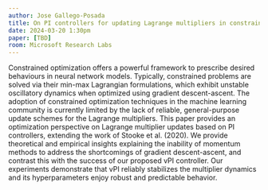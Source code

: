 ```yaml
---
author: Jose Gallego-Posada
title: On PI controllers for updating Lagrange multipliers in constrained optimization
date: 2024-03-20 1:30pm
paper: [TBD]
room: Microsoft Research Labs
---
```


Constrained optimization offers a powerful framework to prescribe desired behaviours in neural network models. Typically, constrained problems are solved via their min-max Lagrangian formulations, which exhibit unstable oscillatory dynamics when optimized using gradient descent-ascent. The adoption of constrained optimization techniques in the machine learning community is currently limited by the lack of reliable, general-purpose update schemes for the Lagrange multipliers. This paper provides an optimization perspective on Lagrange multiplier updates based on PI controllers, extending the work of Stooke et al. (2020). We provide theoretical and empirical insights explaining the inability of momentum methods to address the shortcomings of gradient descent-ascent, and contrast this with the success of our proposed vPI controller. Our experiments demonstrate that vPI reliably stabilizes the multiplier dynamics and its hyperparameters enjoy robust and predictable behavior.